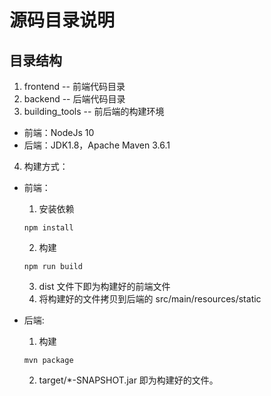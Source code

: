 # 源码目录说明

## 目录结构
1. frontend -- 前端代码目录
2. backend -- 后端代码目录
3. building_tools -- 前后端的构建环境

  - 前端：NodeJs 10
  - 后端：JDK1.8，Apache Maven 3.6.1

4. 构建方式：

  - 前端：

    1. 安装依赖

    ```
    npm install
    ```

    2. 构建

    ```
    npm run build
    ```

    3. dist 文件下即为构建好的前端文件
    4. 将构建好的文件拷贝到后端的 src/main/resources/static

  - 后端:

    1. 构建

    ```
    mvn package
    ```

    2. target/*-SNAPSHOT.jar 即为构建好的文件。

